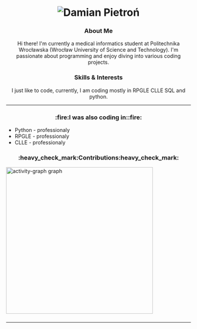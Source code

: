 <b><p align="center">
<h1 align="center">
  <img src="https://github.com/neuropython/neuropython/blob/main/damian.svg" alt="Damian Pietroń" />
</h1>
</p></b>


<h3 align="center">About Me</h3>

<p align="center">Hi there! I'm currently a medical informatics student at Politechnika Wrocławska (Wrocław University of Science and Technology). I'm passionate about programming and enjoy diving into various coding projects.</p>

<h3 align="center">Skills & Interests</h3>

<p align="center">I just like to code, currently, I am coding mostly in RPGLE CLLE SQL and python. </p>

---------------------------    

<h3><b><p align = "center">:fire:I was also coding in::fire:</p></b></h3>

- Python - professionaly
- RPGLE - professionaly
- CLLE - professionaly 
</p>


  <h3><b><p align = "center">:heavy_check_mark:Contributions:heavy_check_mark:</p></b></h3>
  
  <img src="https://github-readme-activity-graph.vercel.app/graph?username=neuropython&radius=10&theme=dark&area=true&order=5&custom_title=Statictics&hide_border=true&bg_color=0d1117&color=dddddd&line=dddddd&point=0d1117&area_color=dddddd" height="400" alt="activity-graph graph"  />
</div>

###

---------------------------    

<p align="center"></p>


